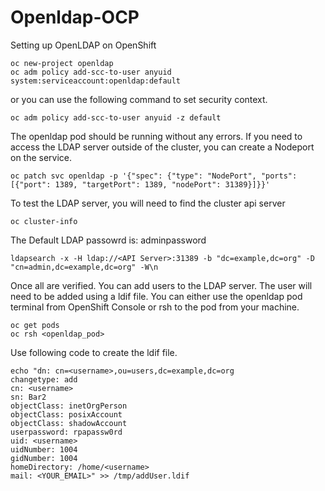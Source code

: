 # Openldap-OCP
Setting up OpenLDAP on OpenShift


```
oc new-project openldap
oc adm policy add-scc-to-user anyuid system:serviceaccount:openldap:default
```

or you can use the following command to set security context. 

```
oc adm policy add-scc-to-user anyuid -z default
```

The openldap pod should be running without any errors. If you need to access the LDAP server outside of the cluster, you can create a Nodeport on the service.

```
oc patch svc openldap -p '{"spec": {"type": "NodePort", "ports": [{"port": 1389, "targetPort": 1389, "nodePort": 31389}]}}'
```

To test the LDAP server, you will need to find the cluster api server
```
oc cluster-info
```

The Default LDAP passowrd is: adminpassword
```
ldapsearch -x -H ldap://<API Server>:31389 -b "dc=example,dc=org" -D "cn=admin,dc=example,dc=org" -W\n
```

Once all are verified. You can add users to the LDAP server. The user will need to be added using a ldif file. 
You can either use the openldap pod terminal from OpenShift Console or rsh to the pod from your machine. 
```
oc get pods
oc rsh <openldap_pod>
```
Use following code to create the ldif file.
```
echo "dn: cn=<username>,ou=users,dc=example,dc=org 
changetype: add
cn: <username>
sn: Bar2
objectClass: inetOrgPerson
objectClass: posixAccount
objectClass: shadowAccount
userpassword: rpapassw0rd
uid: <username>
uidNumber: 1004
gidNumber: 1004
homeDirectory: /home/<username>
mail: <YOUR_EMAIL>" >> /tmp/addUser.ldif
```
